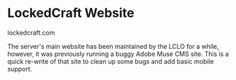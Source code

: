 # LockedCraft Website
lockedcraft.com

The server's main website has been maintained by the LCLO for a while, however, it was previously running a buggy Adobe Muse CMS site.
This is a quick re-write of that site to clean up some bugs and add basic mobile support.
